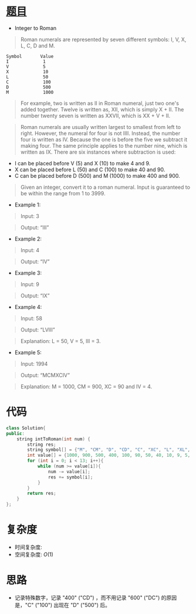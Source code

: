 # [题目](https://leetcode.com/problems/integer-to-roman/)

* Integer to Roman

> Roman numerals are represented by seven different symbols: I, V, X, L, C, D and M.

    Symbol       Value
    I             1
    V             5
    X             10
    L             50
    C             100
    D             500
    M             1000

> For example, two is written as II in Roman numeral, just two one's added together. Twelve is written as, XII, which is simply X + II. The number twenty seven is written as XXVII, which is XX + V + II.

> Roman numerals are usually written largest to smallest from left to right. However, the numeral for four is not IIII. Instead, the number four is written as IV. Because the one is before the five we subtract it making four. The same principle applies to the number nine, which is written as IX. There are six instances where subtraction is used:

- I can be placed before V (5) and X (10) to make 4 and 9. 
- X can be placed before L (50) and C (100) to make 40 and 90. 
- C can be placed before D (500) and M (1000) to make 400 and 900.

> Given an integer, convert it to a roman numeral. Input is guaranteed to be within the range from 1 to 3999.

* Example 1:

> Input: 3

> Output: “III”

* Example 2:

> Input: 4

> Output: “IV”

* Example 3:

> Input: 9

> Output: “IX”

* Example 4:

> Input: 58

> Output: “LVIII”

> Explanation: L = 50, V = 5, III = 3.

* Example 5:

> Input: 1994

> Output: “MCMXCIV”

> Explanation: M = 1000, CM = 900, XC = 90 and IV = 4.


# 代码

```cpp
class Solution{
public:
    string intToRoman(int num) {
        string res;
        string symbol[] = {"M", "CM", "D", "CD", "C", "XC", "L", "XL", "X", "IX", "V", "IV", "I"};
        int value[] = {1000, 900, 500, 400, 100, 90, 50, 40, 10, 9, 5, 4, 1};
        for (int i = 0; i < 13; i++){
            while (num >= value[i]){
                num -= value[i];
                res += symbol[i];
            }
        }
        return res;
    }
};
```

# 复杂度
* 时间复杂度: 
* 空间复杂度: $O(1)$

# 思路
* 记录特殊数字，记录 "400" ("CD") ，而不用记录 "600" ("DC") 的原因是，"C" ("100") 出现在 "D" ("500") 后。

